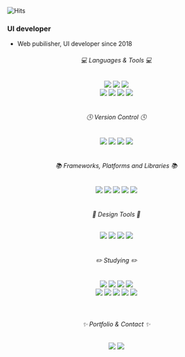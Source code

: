 ![Hits](https://hits.seeyoufarm.com/api/count/incr/badge.svg?url=https%3A%2F%2Fgithub.com%2Fdoh-lee&count_bg=%231b1b1b&title_bg=%231b1b1b&icon=github.svg&icon_color=%23ffffff&title=hits&edge_flat=false)

### UI developer
- Web pubilisher, UI developer since 2018

<div align="center">
  <h6>💻 Languages & Tools 💻</h6>
  <img src="https://img.shields.io/badge/HTML5-E34F26?style=flat-square&logo=HTML5&logoColor=white" />
  <img src="https://img.shields.io/badge/CSS3-1572B6?style=flat-square&logo=CSS3&logoColor=white" />
  <img src="https://img.shields.io/badge/JavaScript-F7DF1E?style=flat-square&logo=JavaScript&logoColor=white" /> 
	<br>
  <img src="https://img.shields.io/badge/Eclipse-2C2255?style=flat-square&logo=Eclipse IDE&logoColor=white" />
  <img src="https://img.shields.io/badge/VS code-5C2D91?style=flat-square&logo=Visual Studio&logoColor=white" />
	<img src="https://img.shields.io/badge/WebStorm-000000?style=flat-square&logo=WebStorm&logoColor=white" />
  <img src="https://img.shields.io/badge/Atom-66595C?style=flat-square&logo=Atom&logoColor=white" />
	<br><br>
	<h6>🕓 Version Control 🕓</h6>
	<img src="https://img.shields.io/badge/Git-F05032?style=flat-square&logo=Git&logoColor=white" />
	<img src="https://img.shields.io/badge/Bitbucket-0047B3?style=flat-square&logo=Bitbucket&logoColor=white" />
	<img src="https://img.shields.io/badge/Atlassian-0052CC?style=flat-square&logo=Atlassian&logoColor=white" />
	<img src="https://img.shields.io/badge/SVN-809CC9?style=flat-square&logo=Subversion&logoColor=white" />
  <br><br>
	<h6>📚 Frameworks, Platforms and Libraries 📚</h6>
	<img src="https://img.shields.io/badge/React-61DAFB?style=flat-square&logo=React&logoColor=white" />
	<img src="https://img.shields.io/badge/Styled Components-DB7093?style=flat-square&logo=Styled Components&logoColor=white" />
  <img src="https://img.shields.io/badge/Sass/Scss-CC6699?style=flat-square&logo=Sass&logoColor=white" />
  <img src="https://img.shields.io/badge/jQuery-0769AD?style=flat-square&logo=jQuery&logoColor=white" />
  <img src="https://img.shields.io/badge/Bootstrap-7952B3?style=flat-square&logo=Bootstrap&logoColor=white" /> 
	<br><br>
  <h6>🎨 Design Tools 🎨</h6>
	<img src="https://img.shields.io/badge/Photoshop-31A8FF?style=flat-square&logo=Adobe Photoshop&logoColor=white" />
	<img src="https://img.shields.io/badge/Illustrator-FF9A00?style=flat-square&logo=Adobe Illustrator&logoColor=white" />
	<img src="https://img.shields.io/badge/Figma-F24E1E?style=flat-square&logo=Figma&logoColor=white" />
	<img src="https://img.shields.io/badge/Zeplin-F69833?style=flat-square&logo=Zeplin&logoColor=white" />
	<br><br>
  <h6>✏️ Studying ✏️</h6>
  <img src="https://img.shields.io/badge/Node-339933?style=flat-square&logo=Node.js&logoColor=white" />
  <img src="https://img.shields.io/badge/Redux-764ABC?style=flat-square&logo=Redux&logoColor=white" />
  <img src="https://img.shields.io/badge/Next-000000?style=flat-square&logo=Next.js&logoColor=white" />
  <img src="https://img.shields.io/badge/TypeScript-3178C6?style=flat-square&logo=TypeScript&logoColor=white" /> <br>
  <img src="https://img.shields.io/badge/Python-3776AB?style=flat-square&logo=Python&logoColor=white" />
  <img src="https://img.shields.io/badge/Firebase-FFCA28?style=flat-square&logo=Firebase&logoColor=white" />
  <img src="https://img.shields.io/badge/Netlify-00C7B7?style=flat-square&logo=Netlify&logoColor=white" />
  <img src="https://img.shields.io/badge/Vercel-000000?style=flat-square&logo=Vercel&logoColor=white" />
	<img src="https://img.shields.io/badge/MongoDB-47A248?style=flat-square&logo=MongoDB&logoColor=white" />
  <br><br><br>
  <h6>✨ Portfolio & Contact ✨</h6>
  <a href="https://github.com/doh-lee/portfolio_2023"><img src="https://img.shields.io/badge/Portfoilo-181717?style=flat-square&logo=github&logoColor=white&link=https://www.idohee.com"></a>
  <a href="mailto:dohee.biz@gmail.com"><img src="https://img.shields.io/badge/Gmail-d14836?style=flat-square&logo=Gmail&logoColor=white&link=mailto:dohee.biz@gmail.com"></a>
</div>
